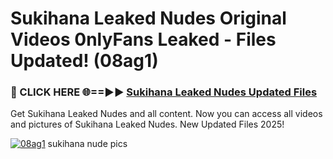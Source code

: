 # Sukihana Leaked Nudes Original Videos 0nlyFans Leaked - Files Updated! (08ag1)

<h3>🔴 CLICK HERE 🌐==►► <a href="https://tinyurl.com/yrmya6cz" rel="nofollow">Sukihana Leaked Nudes Updated Files</a></h3>

Get Sukihana Leaked Nudes and all content. Now you can access all videos and pictures of Sukihana Leaked Nudes. New Updated Files 2025!

[![08ag1](https://i.imgur.com/FMdXYCs.gif)](https://tinyurl.com/yrmya6cz)
sukihana nude pics